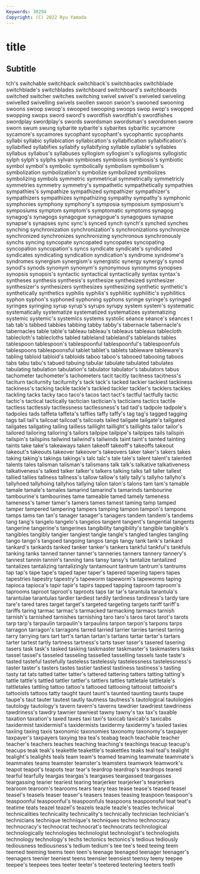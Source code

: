 ```yaml
---
Keywords: 30294
Copyright: (C) 2022 Ryu Yamada
---
```



# title

## Subtitle
tch's
switchable switchback switchback's switchbacks switchblade switchblade's switchblades switchboard switchboard's switchboards
switched switcher switches switching swivel swivel's swiveled swiveling swivelled swivelling
swivels swollen swoon swoon's swooned swooning swoons swoop swoop's swooped
swooping swoops swop swop's swopped swopping swops sword sword's swordfish
swordfish's swordfishes swordplay swordplay's swords swordsman swordsman's swordsmen swore sworn
swum swung sybarite sybarite's sybarites sybaritic sycamore sycamore's sycamores sycophant
sycophant's sycophantic sycophants syllabi syllabic syllabication syllabication's syllabification syllabification's syllabified
syllabifies syllabify syllabifying syllable syllable's syllables syllabus syllabus's syllabuses syllogism
syllogism's syllogisms syllogistic sylph sylph's sylphs sylvan symbioses symbiosis symbiosis's
symbiotic symbol symbol's symbolic symbolically symbolism symbolism's symbolization symbolization's symbolize
symbolized symbolizes symbolizing symbols symmetric symmetrical symmetrically symmetricly symmetries symmetry
symmetry's sympathetic sympathetically sympathies sympathies's sympathize sympathized sympathizer sympathizer's sympathizers
sympathizes sympathizing sympathy sympathy's symphonic symphonies symphony symphony's symposia symposium
symposium's symposiums symptom symptom's symptomatic symptoms synagog synagog's synagogs synagogue
synagogue's synagogues synapse synapse's synapses sync sync's synced synch synch's
synched synches synching synchronization synchronization's synchronizations synchronize synchronized synchronizes synchronizing
synchronous synchronously synchs syncing syncopate syncopated syncopates syncopating syncopation syncopation's
syncs syndicate syndicate's syndicated syndicates syndicating syndication syndication's syndrome syndrome's
syndromes synergism synergism's synergistic synergy synergy's synod synod's synods synonym
synonym's synonymous synonyms synopses synopsis synopsis's syntactic syntactical syntactically syntax
syntax's syntheses synthesis synthesis's synthesize synthesized synthesizer synthesizer's synthesizers synthesizes
synthesizing synthetic synthetic's synthetically synthetics syphilis syphilis's syphilitic syphilitic's syphilitics
syphon syphon's syphoned syphoning syphons syringe syringe's syringed syringes syringing
syrup syrup's syrups syrupy system system's systematic systematically systematize systematized
systematizes systematizing systemic systemic's systemics systems systolic séance séance's séances
t tab tab's tabbed tabbies tabbing tabby tabby's tabernacle tabernacle's
tabernacles table table's tableau tableau's tableaus tableaux tablecloth tablecloth's tablecloths
tabled tableland tableland's tablelands tables tablespoon tablespoon's tablespoonful tablespoonful's tablespoonfuls
tablespoons tablespoonsful tablet tablet's tablets tableware tableware's tabling tabloid tabloid's
tabloids taboo taboo's tabooed tabooing taboos tabs tabu tabu's tabued
tabuing tabular tabulate tabulated tabulates tabulating tabulation tabulation's tabulator tabulator's
tabulators tabus tachometer tachometer's tachometers tacit tacitly tacitness tacitness's taciturn
taciturnity taciturnity's tack tack's tacked tackier tackiest tackiness tackiness's tacking
tackle tackle's tackled tackler tackler's tacklers tackles tackling tacks tacky
taco taco's tacos tact tact's tactful tactfully tactic tactic's tactical
tactically tactician tactician's tacticians tactics tactile tactless tactlessly tactlessness tactlessness's
tad tad's tadpole tadpole's tadpoles tads taffeta taffeta's taffies taffy
taffy's tag tag's tagged tagging tags tail tail's tailcoat tailcoat's
tailcoats tailed tailgate tailgate's tailgated tailgates tailgating tailing tailless taillight
taillight's taillights tailor tailor's tailored tailoring tailoring's tailors tailpipe tailpipe's
tailpipes tails tailspin tailspin's tailspins tailwind tailwind's tailwinds taint taint's
tainted tainting taints take take's takeaways taken takeoff takeoff's takeoffs
takeout takeout's takeouts takeover takeover's takeovers taker taker's takers takes
taking taking's takings takings's talc talc's tale tale's talent talent's
talented talents tales talisman talisman's talismans talk talk's talkative talkativeness
talkativeness's talked talker talker's talkers talking talks tall taller tallest
tallied tallies tallness tallness's tallow tallow's tally tally's tallyho tallyho's
tallyhoed tallyhoing tallyhos tallying talon talon's talons tam tam's tamable
tamale tamale's tamales tamarind tamarind's tamarinds tambourine tambourine's tambourines tame
tameable tamed tamely tameness tameness's tamer tamer's tamers tames tamest
taming tamp tamped tamper tampered tampering tampers tamping tampon tampon's
tampons tamps tams tan tan's tanager tanager's tanagers tandem tandem's
tandems tang tang's tangelo tangelo's tangelos tangent tangent's tangential tangents
tangerine tangerine's tangerines tangibility tangibility's tangible tangible's tangibles tangibly tangier
tangiest tangle tangle's tangled tangles tangling tango tango's tangoed tangoing
tangos tangs tangy tank tank's tankard tankard's tankards tanked tanker
tanker's tankers tankful tankful's tankfuls tanking tanks tanned tanner tanner's
tanneries tanners tannery tannery's tannest tannin tannin's tanning tans tansy
tansy's tantalize tantalized tantalizes tantalizing tantalizingly tantamount tantrum tantrum's tantrums
tap tap's tape tape's taped taper taper's tapered tapering tapers
tapes tapestries tapestry tapestry's tapeworm tapeworm's tapeworms taping tapioca tapioca's
tapir tapir's tapirs tapped tapping taproom taproom's taprooms taproot taproot's
taproots taps tar tar's tarantula tarantula's tarantulae tarantulas tardier tardiest
tardily tardiness tardiness's tardy tare tare's tared tares target target's
targeted targeting targets tariff tariff's tariffs taring tarmac tarmac's tarmacked
tarmacking tarmacs tarnish tarnish's tarnished tarnishes tarnishing taro taro's taros
tarot tarot's tarots tarp tarp's tarpaulin tarpaulin's tarpaulins tarpon tarpon's
tarpons tarps tarragon tarragon's tarragons tarred tarried tarrier tarries tarriest
tarring tarry tarrying tars tart tart's tartan tartan's tartans tartar
tartar's tartars tarter tartest tartly tartness tartness's tarts taser taser's
tasered tasering tasers task task's tasked tasking taskmaster taskmaster's taskmasters
tasks tassel tassel's tasseled tasseling tasselled tasselling tassels taste taste's
tasted tasteful tastefully tasteless tastelessly tastelessness tastelessness's taster taster's tasters
tastes tastier tastiest tastiness tastiness's tasting tasty tat tats tatted
tatter tatter's tattered tattering tatters tatting tatting's tattle tattle's tattled
tattler tattler's tattlers tattles tattletale tattletale's tattletales tattling tattoo tattoo's
tattooed tattooing tattooist tattooist's tattooists tattoos tatty taught taunt taunt's
taunted taunting taunts taupe taupe's taut tauter tautest tautly tautness
tautness's tautological tautologies tautology tautology's tavern tavern's taverns tawdrier tawdriest
tawdriness tawdriness's tawdry tawnier tawniest tawny tawny's tax tax's taxable
taxation taxation's taxed taxes taxi taxi's taxicab taxicab's taxicabs taxidermist
taxidermist's taxidermists taxidermy taxidermy's taxied taxies taxiing taxing taxis taxonomic
taxonomies taxonomy taxonomy's taxpayer taxpayer's taxpayers taxying tea tea's teabag
teach teachable teacher teacher's teachers teaches teaching teaching's teachings teacup
teacup's teacups teak teak's teakettle teakettle's teakettles teaks teal teal's
tealight tealight's tealights teals team team's teamed teaming teammate teammate's
teammates teams teamster teamster's teamsters teamwork teamwork's teapot teapot's teapots
tear tear's teardrop teardrop's teardrops teared tearful tearfully teargas teargas's
teargases teargassed teargasses teargassing tearier teariest tearing tearjerker tearjerker's tearjerkers
tearoom tearoom's tearooms tears teary teas tease tease's teased teasel
teasel's teasels teaser teaser's teasers teases teasing teaspoon teaspoon's teaspoonful
teaspoonful's teaspoonfuls teaspoons teaspoonsful teat teat's teatime teats teazel teazel's
teazels teazle teazle's teazles technical technicalities technicality technicality's technically technician
technician's technicians technique technique's techniques techno technocracy technocracy's technocrat technocrat's
technocrats technological technologically technologies technologist technologist's technologists technology technology's techs
tectonics tectonics's tedious tediously tediousness tediousness's tedium tedium's tee tee's
teed teeing teem teemed teeming teems teen teen's teenage teenaged
teenager teenager's teenagers teenier teeniest teens teensier teensiest teensy teeny
teepee teepee's teepees tees teeter teeter's teetered teetering teeters teeth
